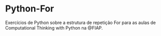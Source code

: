 # Python-For
Exercícios de Python sobre a estrutura de repetição For para as aulas de Computational Thinking with Python na @FIAP.
